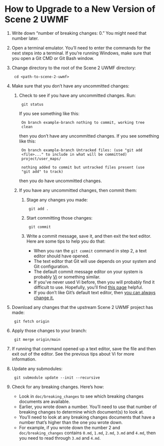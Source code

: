# How to Upgrade to a New Version of Scene 2 UWMF

1. Write down “number of breaking changes: 0.” You might need that number later.
2. Open a terminal emulator. You’ll need to enter the commands for the next
steps into a terminal. If you’re running Windows, make sure that you open a
Git CMD or Git Bash window.
3. Change directory to the root of the Scene 2 UWMF directory:

		cd <path-to-scene-2-uwmf>

4. Make sure that you don’t have any uncommitted changes:
	1. Check to see if you have any uncommitted changes. Run:

			git status

		If you see something like this:

			On branch example-branch nothing to commit, working tree
			clean

		then you don’t have any uncommitted changes. If you see
		something like this:

			On branch example-branch Untracked files: (use "git add
			<file>..." to include in what will be committed)
			project/user_maps/

			nothing added to commit but untracked files present (use
			"git add" to track)

		then you do have uncommitted changes.

	2. If you have any uncommitted changes, then commit them:
		1. Stage any changes you made:

				git add .

		2. Start committing those changes:

				git commit

		3. Write a commit message, save it, and then exit the text
		editor. Here are some tips to help you do that:
			- When you ran the `git commit` command in step 2, a
			  text editor should have opened.
			- The text editor that Git will use depends on your
			  system and Git configuration.
			- The default commit message editor on your system is
			  probably [Vi](https://ex-vi.sourceforge.net/) or
			  something similar.
			- If you’ve never used Vi before, then you will probably
			  find it difficult to use. Hopefully, you’ll find [this
			  page][exit vi] helpful.
			- If you don’t like Git’s default text editor, then [you
			  can always change it.][git default editor]

5. Download any changes that the upstream Scene 2 UWMF project has made:

		git fetch origin

6. Apply those changes to your branch:

		git merge origin/main

7. If running that command opened up a text editor, save the file and then exit
out of the editor. See the previous tips about Vi for more information.

8. Update any submodules:

		git submodule update --init --recursive

9. Check for any breaking changes. Here’s how:
	- Look in `doc/breaking_changes` to see which breaking changes documents
	are available.
	- Earlier, you wrote down a number. You’ll need to use that number of
	breaking changes to determine which document(s) to look at.
	- You’ll need to look at any breaking changes documents that have a
	number that’s higher than the one you wrote down.
	- For example, if you wrote down the number 2 and
	`doc/breaking_changes` contains `0.md`, `1.md`, `2.md`, `3.md` and
	`4.md`, then you need to read through `3.md` and `4.md`.

[exit vi]: https://stackoverflow.com/questions/11828270/how-do-i-exit-vim
[git default editor]: https://stackoverflow.com/questions/2596805/how-do-i-make-git-use-the-editor-of-my-choice-for-editing-commit-messages
